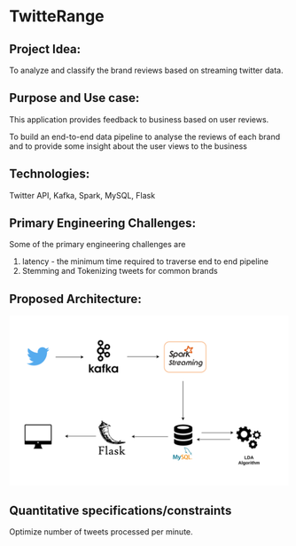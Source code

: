 # TwitteRange

## Project Idea:

To analyze and classify the brand reviews based on streaming twitter data.

## Purpose and Use case:

This application provides feedback to business based on user reviews. 

To build an end-to-end data pipeline to analyse the reviews of each brand and to provide some insight about the user views
to the business 

## Technologies:

Twitter API, Kafka, Spark, MySQL, Flask

## Primary Engineering Challenges:
Some of the primary engineering challenges are 
1. latency - the minimum time required to traverse end to end pipeline
2. Stemming and Tokenizing tweets for common brands

## Proposed Architecture:
![Screenshot](Capture.PNG)

## Quantitative specifications/constraints
Optimize number of tweets processed per minute.
